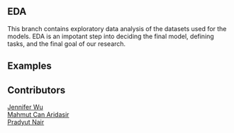 ## EDA 
This branch contains exploratory data analysis of the datasets used for the models. EDA is an impotant step into deciding the final model, defining tasks, and the final goal of our research.

## Examples



## Contributors
[Jennifer Wu](https://github.com/j-jenniferwu) \
[Mahmut Can Aridasir](https://github.com/mahmutcan1) \
[Pradyut Nair](https://github.com/pradyutnair) 

